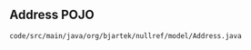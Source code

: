 ## Address POJO

<pre><code class="java">code/src/main/java/org/bjartek/nullref/model/Address.java</code></pre>


